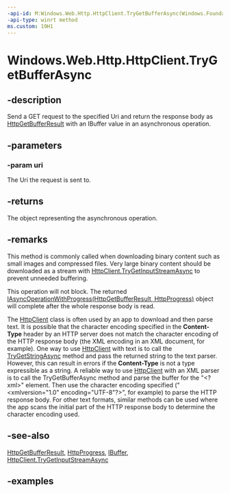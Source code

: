 ```yaml
---
-api-id: M:Windows.Web.Http.HttpClient.TryGetBufferAsync(Windows.Foundation.Uri)
-api-type: winrt method
ms.custom: 19H1
---
```


<!-- Method syntax.
public IAsyncOperationWithProgress<HttpProgress> HttpClient.TryGetBufferAsync(Uri uri)
-->

# Windows.Web.Http.HttpClient.TryGetBufferAsync

## -description
Send a GET request to the specified Uri and return the response body as [HttpGetBufferResult](httpgetbufferresult.md) with an IBuffer value in an asynchronous operation.

## -parameters
### -param uri
The Uri the request is sent to.

## -returns
The object representing the asynchronous operation.

## -remarks
This method is commonly called when downloading binary content such as small images and compressed files. Very large binary content should be downloaded as a stream with [HttpClient.TryGetInputStreamAsync](httpclient_trygetinputstreamasync_434735070.md) to prevent unneeded buffering.

This operation will not block. The returned [IAsyncOperationWithProgress(HttpGetBufferResult, HttpProgress)](../windows.foundation/iasyncoperationwithprogress_2.md) object will complete after the whole response body is read.

The [HttpClient](httpclient.md) class is often used by an app to download and then parse text. It is possible that the character encoding specified in the **Content-Type** header by an HTTP server does not match the character encoding of the HTTP response body (the XML encoding in an XML document, for example). One way to use [HttpClient](httpclient.md) with text is to call the [TryGetStringAsync](httpclient_trygetstringasync_236582977.md) method and pass the returned string to the text parser. However, this can result in errors if the **Content-Type** is not a type expressible as a string. A reliable way to use [HttpClient](httpclient.md) with an XML parser is to call the TryGetBufferAsync method and parse the buffer for the "&lt;?xml&gt;" element. Then use the character encoding specified ("&lt;xmlversion="1.0" encoding="UTF-8"?&gt;", for example) to parse the HTTP response body. For other text formats, similar methods can be used where the app scans the initial part of the HTTP response body to determine the character encoding used.

## -see-also
[HttpGetBufferResult](httpgetbufferresult.md), [HttpProgress](httpprogress.md), [IBuffer](../windows.storage.streams/ibuffer.md), [HttpClient.TryGetInputStreamAsync](httpclient_trygetinputstreamasync_434735070.md)

## -examples

